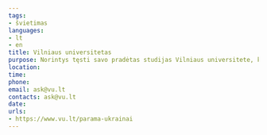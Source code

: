 ```yaml
---
tags:
- švietimas
languages:
- lt
- en
title: Vilniaus universitetas
purpose: Norintys tęsti savo pradėtas studijas Vilniaus universitete, kviečiami rašyti el. paštu.
location: 
time: 
phone: 
email: ask@vu.lt
contacts: ask@vu.lt
date: 
urls:
- https://www.vu.lt/parama-ukrainai
---
```

